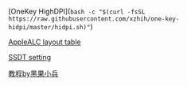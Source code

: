 [OneKey HighDPI](`bash -c "$(curl -fsSL https://raw.githubusercontent.com/xzhih/one-key-hidpi/master/hidpi.sh)"`)

[AppleALC layout table](https://github.com/acidanthera/AppleALC/wiki/Supported-codecs)

[SSDT setting](https://www.yuque.com/hejianzhao/zgnsc5/rxdg0b)

[教程by黑果小兵](https://blog.daliansky.net/OpenCore-BootLoader.html)
